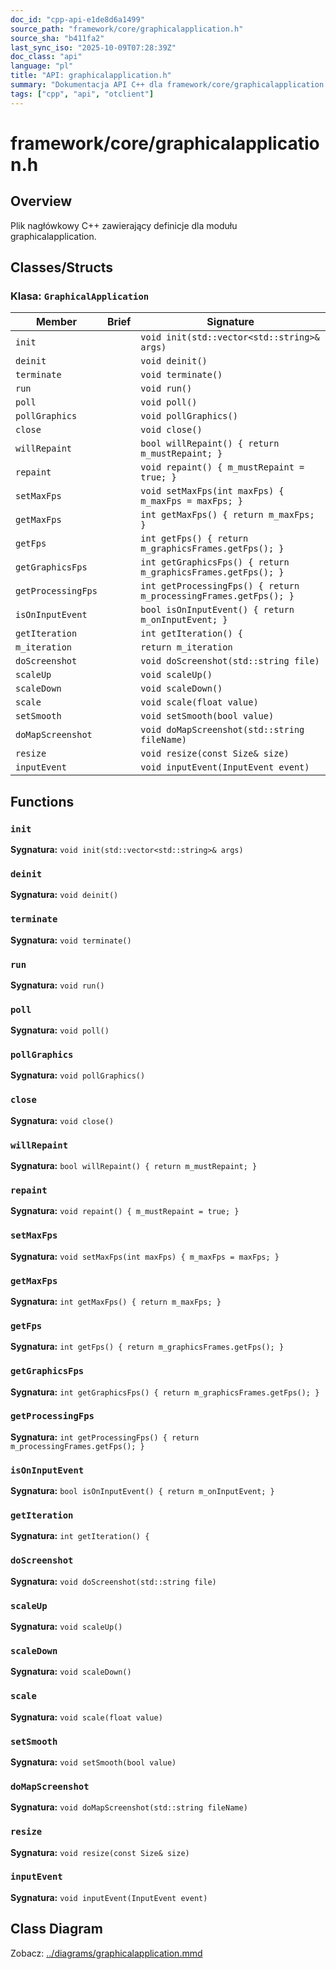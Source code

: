 ```yaml
---
doc_id: "cpp-api-e1de8d6a1499"
source_path: "framework/core/graphicalapplication.h"
source_sha: "b411fa2"
last_sync_iso: "2025-10-09T07:28:39Z"
doc_class: "api"
language: "pl"
title: "API: graphicalapplication.h"
summary: "Dokumentacja API C++ dla framework/core/graphicalapplication.h"
tags: ["cpp", "api", "otclient"]
---
```


# framework/core/graphicalapplication.h

## Overview

Plik nagłówkowy C++ zawierający definicje dla modułu graphicalapplication.

## Classes/Structs

### Klasa: `GraphicalApplication`

| Member | Brief | Signature |
|--------|-------|-----------|
| `init` |  | `void init(std::vector<std::string>& args)` |
| `deinit` |  | `void deinit()` |
| `terminate` |  | `void terminate()` |
| `run` |  | `void run()` |
| `poll` |  | `void poll()` |
| `pollGraphics` |  | `void pollGraphics()` |
| `close` |  | `void close()` |
| `willRepaint` |  | `bool willRepaint() { return m_mustRepaint; }` |
| `repaint` |  | `void repaint() { m_mustRepaint = true; }` |
| `setMaxFps` |  | `void setMaxFps(int maxFps) { m_maxFps = maxFps; }` |
| `getMaxFps` |  | `int getMaxFps() { return m_maxFps; }` |
| `getFps` |  | `int getFps() { return m_graphicsFrames.getFps(); }` |
| `getGraphicsFps` |  | `int getGraphicsFps() { return m_graphicsFrames.getFps(); }` |
| `getProcessingFps` |  | `int getProcessingFps() { return m_processingFrames.getFps(); }` |
| `isOnInputEvent` |  | `bool isOnInputEvent() { return m_onInputEvent; }` |
| `getIteration` |  | `int getIteration() {` |
| `m_iteration` |  | `return m_iteration` |
| `doScreenshot` |  | `void doScreenshot(std::string file)` |
| `scaleUp` |  | `void scaleUp()` |
| `scaleDown` |  | `void scaleDown()` |
| `scale` |  | `void scale(float value)` |
| `setSmooth` |  | `void setSmooth(bool value)` |
| `doMapScreenshot` |  | `void doMapScreenshot(std::string fileName)` |
| `resize` |  | `void resize(const Size& size)` |
| `inputEvent` |  | `void inputEvent(InputEvent event)` |

## Functions

### `init`

**Sygnatura:** `void init(std::vector<std::string>& args)`

### `deinit`

**Sygnatura:** `void deinit()`

### `terminate`

**Sygnatura:** `void terminate()`

### `run`

**Sygnatura:** `void run()`

### `poll`

**Sygnatura:** `void poll()`

### `pollGraphics`

**Sygnatura:** `void pollGraphics()`

### `close`

**Sygnatura:** `void close()`

### `willRepaint`

**Sygnatura:** `bool willRepaint() { return m_mustRepaint; }`

### `repaint`

**Sygnatura:** `void repaint() { m_mustRepaint = true; }`

### `setMaxFps`

**Sygnatura:** `void setMaxFps(int maxFps) { m_maxFps = maxFps; }`

### `getMaxFps`

**Sygnatura:** `int getMaxFps() { return m_maxFps; }`

### `getFps`

**Sygnatura:** `int getFps() { return m_graphicsFrames.getFps(); }`

### `getGraphicsFps`

**Sygnatura:** `int getGraphicsFps() { return m_graphicsFrames.getFps(); }`

### `getProcessingFps`

**Sygnatura:** `int getProcessingFps() { return m_processingFrames.getFps(); }`

### `isOnInputEvent`

**Sygnatura:** `bool isOnInputEvent() { return m_onInputEvent; }`

### `getIteration`

**Sygnatura:** `int getIteration() {`

### `doScreenshot`

**Sygnatura:** `void doScreenshot(std::string file)`

### `scaleUp`

**Sygnatura:** `void scaleUp()`

### `scaleDown`

**Sygnatura:** `void scaleDown()`

### `scale`

**Sygnatura:** `void scale(float value)`

### `setSmooth`

**Sygnatura:** `void setSmooth(bool value)`

### `doMapScreenshot`

**Sygnatura:** `void doMapScreenshot(std::string fileName)`

### `resize`

**Sygnatura:** `void resize(const Size& size)`

### `inputEvent`

**Sygnatura:** `void inputEvent(InputEvent event)`

## Class Diagram

Zobacz: [../diagrams/graphicalapplication.mmd](../diagrams/graphicalapplication.mmd)
